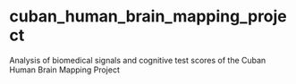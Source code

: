 # cuban_human_brain_mapping_project
Analysis of biomedical signals and cognitive test scores of the Cuban Human Brain Mapping Project

